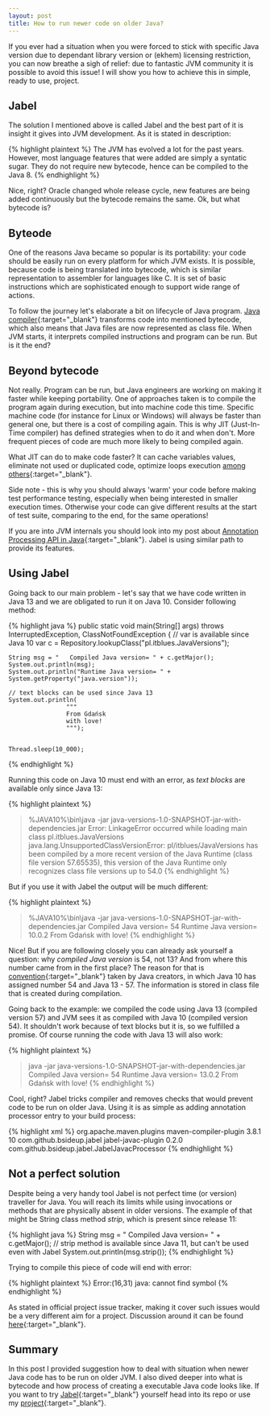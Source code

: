 ```yaml
---
layout: post
title: How to run newer code on older Java?
---
```


If you ever had a situation when you were forced to stick with specific Java version due to dependant library version or (ekhem) licensing restriction, you can now breathe a sigh of relief: due to fantastic JVM community it is possible to avoid this issue! I will show you how to achieve this in simple, ready to use, project.

<!--excerpt-->

## Jabel

The solution I mentioned above is called Jabel and the best part of it is insight it gives into JVM development. As it is stated in description:

{% highlight plaintext %}
The JVM has evolved a lot for the past years. However, most language features that were added are simply a syntatic sugar. They do not require new bytecode, hence can be compiled to the Java 8.
{% endhighlight %}

Nice, right? Oracle changed whole release cycle, new features are being added continuously but the bytecode remains the same. Ok, but what bytecode is?

## Byteode

One of the reasons Java became so popular is its portability: your code should be easily run on every platform for which JVM exists. It is possible, because code is being translated into bytecode, which is similar representation to assembler for languages like C. It is set of basic instructions which are sophisticated enough to support wide range of actions. 

To follow the journey let's elaborate a bit on lifecycle of Java program. [Java compiler](https://docs.oracle.com/javase/8/docs/technotes/tools/windows/javac.html){:target="_blank"} transforms code into mentioned bytecode, which also means that Java files are now represented as class file. When JVM starts, it interprets compiled instructions and program can be run. But is it the end?

## Beyond bytecode

Not really. Program can be run, but Java engineers are working on making it faster while keeping portability. One of approaches taken is to compile the program again during execution, but into machine code this time. Specific machine code (for instance for Linux or Windows) will always be faster than general one, but there is a cost of compiling again. This is why JIT (Just-In-Time compiler) has defined strategies when to do it and when don't. More frequent pieces of code are much more likely to being compiled again.

What JIT can do to make code faster? It can cache variables values, eliminate not used or duplicated code, optimize loops execution [among others](https://blogs.oracle.com/vaibhav/a-fast-overview-of-just-in-timejit-compiler){:target="_blank"}.

Side note - this is why you should always 'warm' your code before making test performance testing, especially when being interested in smaller execution times. Otherwise your code can give different results at the start of test suite, comparing to the end, for the same operations!

If you are into JVM internals you should look into my post about [Annotation Processing API in Java](http://itblues.pl/2016/06/28/what-is-project-lombok-and-why-you-should-use-it/){:target="_blank"}. Jabel is using similar path to provide its features.

## Using Jabel

Going back to our main problem - let's say that we have code written in Java 13 and we are obligated to run it on Java 10. Consider following method:

{% highlight java %}
public static void main(String[] args) throws InterruptedException, ClassNotFoundException {
    // var is available since Java 10
    var c = Repository.lookupClass("pl.itblues.JavaVersions");

    String msg = "   Compiled Java version= " + c.getMajor();
    System.out.println(msg);
    System.out.println("Runtime Java version= " + System.getProperty("java.version"));

    // text blocks can be used since Java 13
    System.out.println(
                    """
                    From Gdańsk
                    with love!
                    """);


    Thread.sleep(10_000);
{% endhighlight %}

Running this code on Java 10 must end with an error, as *text blocks* are available only since Java 13: 

{% highlight plaintext %}
>%JAVA10%\bin\java -jar java-versions-1.0-SNAPSHOT-jar-with-dependencies.jar
Error: LinkageError occurred while loading main class pl.itblues.JavaVersions
        java.lang.UnsupportedClassVersionError: pl/itblues/JavaVersions has been compiled by a more recent version of the Java Runtime (class file version 57.65535), this version of the Java Runtime only recognizes class file versions up to 54.0
{% endhighlight %}

But if you use it with Jabel the output will be much different:

{% highlight plaintext %}
>%JAVA10%\bin\java -jar java-versions-1.0-SNAPSHOT-jar-with-dependencies.jar
   Compiled Java version= 54
Runtime Java version= 10.0.2
From Gdańsk
with love!
{% endhighlight %}

Nice! But if you are following closely you can already ask yourself a question: why *compiled Java version* is 54, not 13? And from where this number came from in the first place? The reason for that is [convention](https://en.wikipedia.org/wiki/Java_class_file#General_layout){:target="_blank"} taken by Java creators, in which Java 10 has assigned number 54 and Java 13 - 57. The information is stored in class file that is created during compilation.

Going back to the example: we compiled the code using Java 13 (compiled version 57) and JVM sees it as compiled with Java 10 (compiled version 54). It shouldn't work because of text blocks but it is, so we fulfilled a promise. Of course running the code with Java 13 will also work:

{% highlight plaintext %}
>java -jar java-versions-1.0-SNAPSHOT-jar-with-dependencies.jar
   Compiled Java version= 54
Runtime Java version= 13.0.2
From Gdańsk
with love!
{% endhighlight %}

Cool, right? Jabel tricks compiler and removes checks that would prevent code to be run on older Java. Using it is as simple as adding annotation processor entry to your build process:      

{% highlight xml %}
<plugin>
    <groupId>org.apache.maven.plugins</groupId>
    <artifactId>maven-compiler-plugin</artifactId>
    <version>3.8.1</version>
    <configuration>        
        <release>10</release>
        <annotationProcessorPaths>
            <annotationProcessorPath>
                <groupId>com.github.bsideup.jabel</groupId>
                <artifactId>jabel-javac-plugin</artifactId>
                <version>0.2.0</version>
            </annotationProcessorPath>
        </annotationProcessorPaths>
        <annotationProcessors>
            <annotationProcessor>com.github.bsideup.jabel.JabelJavacProcessor</annotationProcessor>
        </annotationProcessors>
    </configuration>
</plugin>
{% endhighlight %}  

## Not a perfect solution

Despite being a very handy tool Jabel is not perfect time (or version) traveller for Java. You will reach its limits while using invocations or methods that are physically absent in older versions. The example of that might be String class method *strip*, which is present since release 11:   

{% highlight java %}
String msg = "   Compiled Java version= " + c.getMajor();
// strip method is available since Java 11, but can't be used even with Jabel
System.out.println(msg.strip());
{% endhighlight %}

Trying to compile this piece of code will end with error:

{% highlight plaintext %}
Error:(16,31) java: cannot find symbol
{% endhighlight %}

As stated in official project issue tracker, making it cover such issues would be a very different aim for a project. Discussion around it can be found [here](https://github.com/bsideup/jabel/issues/3){:target="_blank"}.

## Summary

In this post I provided suggestion how to deal with situation when newer Java code has to be run on older JVM. I also dived deeper into what is bytecode and how process of creating a executable Java code looks like. If you want to try [Jabel](https://github.com/bsideup/jabel){:target="_blank"}  yourself head into its repo or use my [project](https://github.com/bsideup/jabel){:target="_blank"}. 